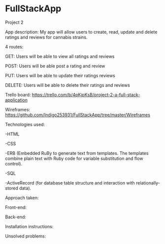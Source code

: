 # FullStackApp
Project 2

App description: My app will allow users to create, read, update and delete ratings and reviews for cannabis strains.


4 routes: 

GET:  Users will be able to view all ratings and reviews

POST: Users will be able post a rating and review 

PUT: Users will be able to update their ratings reviews

DELETE: Users will be able to delete their ratings and reviews

Trello board: https://trello.com/b/4pKjpKsB/project-2-a-full-stack-application

Wireframes: https://github.com/Indigo253931/FullStackApp/tree/master/Wireframes

Technologies used: 

-HTML

-CSS

-ERB (Embedded RuBy to generate text from templates. The templates combine plain text with Ruby code for variable substitution and flow control).

-SQL

-ActiveRecord (for database table structure and interaction with relationally-stored data).


Approach taken:


Front-end: 


Back-end: 

Installation instructions:

Unsolved problems:

